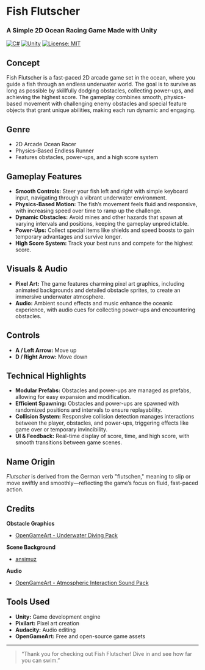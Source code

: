 # Fish Flutscher

### A Simple 2D Ocean Racing Game Made with Unity

[![C#](https://img.shields.io/badge/C%23-8.0%2B-blue)](https://docs.microsoft.com/en-us/dotnet/csharp/)
[![Unity](https://img.shields.io/badge/Unity-2021.3.24f1-blue)](https://unity.com/releases/editor/whats-new/2021.3.24)
[![License: MIT](https://img.shields.io/badge/License-MIT-yellow.svg)](https://opensource.org/licenses/MIT)

## Concept

Fish Flutscher is a fast-paced 2D arcade game set in the ocean, where you guide a fish through an endless underwater world. The goal is to survive as long as possible by skillfully dodging obstacles, collecting power-ups, and achieving the highest score. The gameplay combines smooth, physics-based movement with challenging enemy obstacles and special feature objects that grant unique abilities, making each run dynamic and engaging.

## Genre

- 2D Arcade Ocean Racer  
- Physics-Based Endless Runner  
- Features obstacles, power-ups, and a high score system

## Gameplay Features

- **Smooth Controls:** Steer your fish left and right with simple keyboard input, navigating through a vibrant underwater environment.
- **Physics-Based Motion:** The fish’s movement feels fluid and responsive, with increasing speed over time to ramp up the challenge.
- **Dynamic Obstacles:** Avoid mines and other hazards that spawn at varying intervals and positions, keeping the gameplay unpredictable.
- **Power-Ups:** Collect special items like shields and speed boosts to gain temporary advantages and survive longer.
- **High Score System:** Track your best runs and compete for the highest score.

## Visuals & Audio

- **Pixel Art:** The game features charming pixel art graphics, including animated backgrounds and detailed obstacle sprites, to create an immersive underwater atmosphere.
- **Audio:** Ambient sound effects and music enhance the oceanic experience, with audio cues for collecting power-ups and encountering obstacles.

## Controls

- **A / Left Arrow:** Move up
- **D / Right Arrow:** Move down

## Technical Highlights

- **Modular Prefabs:** Obstacles and power-ups are managed as prefabs, allowing for easy expansion and modification.
- **Efficient Spawning:** Obstacles and power-ups are spawned with randomized positions and intervals to ensure replayability.
- **Collision System:** Responsive collision detection manages interactions between the player, obstacles, and power-ups, triggering effects like game over or temporary invincibility.
- **UI & Feedback:** Real-time display of score, time, and high score, with smooth transitions between game scenes.

## Name Origin

*Flutscher* is derived from the German verb "flutschen," meaning to slip or move swiftly and smoothly—reflecting the game’s focus on fluid, fast-paced action.

## Credits

**Obstacle Graphics**  
- [OpenGameArt - Underwater Diving Pack](opengameart.org/content/underwater-diving-pack)

**Scene Background**  
- [ansimuz](www.patreon.com/ansimuz)

**Audio**  
- [OpenGameArt - Atmospheric Interaction Sound Pack](opengameart.org/content/atmospheric-interaction-sound-pack)

## Tools Used

- **Unity:** Game development engine
- **Pixilart:** Pixel art creation
- **Audacity:** Audio editing
- **OpenGameArt:** Free and open-source game assets

---

> “Thank you for checking out Fish Flutscher! Dive in and see how far you can swim.”